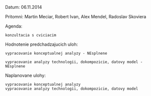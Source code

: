 Datum: 06.11.2014

Pritomni: Martin Meciar, Robert Ivan, Alex Mendel,  Radoslav Skoviera

Agenda:

    konzultacia s cviciacim

Hodnotenie predchadzajucich uloh:

    vypracovanie konceptualnej analyzy - NEsplnene
   
    vypracovanie analyzy technologii, dokompozicie, datovy model - NEsplnene

Naplanovane ulohy:

    vypracovanie konceptualnej analyzy
    vypracovanie analyzy technologii, dokompozicie, datovy model

